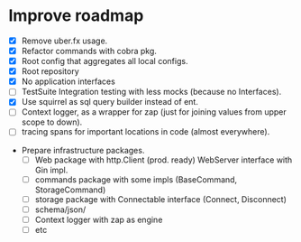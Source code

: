 # Improve roadmap

- [x] Remove uber.fx usage.
- [x] Refactor commands with cobra pkg.
- [x] Root config that aggregates all local configs.
- [x] Root repository
- [x] No application interfaces
- [ ] TestSuite Integration testing with less mocks (because no Interfaces). 
- [x] Use squirrel as sql query builder instead of ent.
- [ ] Context logger, as a wrapper for zap (just for joining values from upper scope to down).
- [ ] tracing spans for important locations in code (almost everywhere).
- Prepare infrastructure packages.  
  - [ ] Web package with http.Client (prod. ready) WebServer interface with Gin impl.
  - [ ] commands package with some impls (BaseCommand, StorageCommand)
  - [ ] storage package with Connectable interface (Connect, Disconnect)
  - [ ] schema/json/ 
  - [ ] Context logger with zap as engine
  - [ ] etc